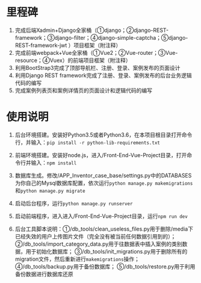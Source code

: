 # 里程碑

1. 完成后端Xadmin+Django全家桶（①django；②django-REST-framework；③django-filter；④django-simple-captcha；⑤django-REST-framework-jwt ）项目框架（附注释）
2. 完成前端webpack+Vue全家桶（①Vue2；②Vue-router；③Vue-resource；④Vuex）的前端项目框架（附注释）
3. 利用BootStrap3完成了顶部导航栏、注册、登录、案例发布的页面设计
4. 利用Django REST framework完成了注册、登录、案例发布的后台业务逻辑代码的编写
5. 完成案例列表页和案例详情页的页面设计和逻辑代码的编写

# 使用说明

1. 后台环境搭建。安装好Python3.5或者Python3.6，在本项目根目录打开命令行，并输入：`pip install -r python-lib-requirements.txt`

2. 前端环境搭建。安装好node.js，进入/Front-End-Vue-Project目录，打开命令行并输入：`npm install`

3. 数据库生成。修改/APP_Inventor_case_base/settings.py中的DATABASES为你自己的Mysql数据库配置，依次运行`python manage.py makemigrations`和`python manage.py migrate`

4. 启动后台程序，运行`python manage.py runserver`

5. 启动前端程序，进入进入/Front-End-Vue-Project目录，运行`npm run dev`

6. 后台工具脚本说明：①/db_tools/clean_useless_files.py用于删除/media下已经失效的用户上传图片文件（完全没有被当前任何数据引用到的）；
②/db_tools/import_category_data.py用于往数据表中插入案例的类别数据，用于初始化数据库；
③/db_tools/init_migrations.py用于删除所有的migration文件，然后重新进行`makemigrations`操作；
④/db_tools/backup.py用于备份数据库；
⑤/db_tools/restore.py用于利用备份数据进行数据库还原
